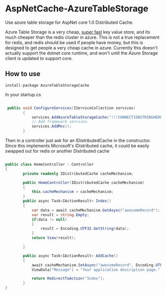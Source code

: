 # AspNetCache-AzureTableStorage
Use azure table storage for AspNet core 1.0 Distributed Cache.

Azure Table Storage is a very cheap, [super fast](https://www.troyhunt.com/working-with-154-million-records-on/) key value store, and its much cheaper than the redis cluster in azure. This is not a true replacement for redis, and redis should be used if people have money, but this is designed to get people a very cheap cache in azure. Currently this doesn't actually support the dotnet core runtime, and won't until the Azure Storage client is updated to support core.

## How to use

`install-package AzureTableStorageCache`

In your startup.cs


```csharp

 public void ConfigureServices(IServiceCollection services)
        {
            services.AddAzureTableStorageCache("!!!CONNECTIONSTRINGHERE!!!", "tablename", "partitionKey");
            // Add framework services.
            services.AddMvc();
        }


```

Then in a controller just ask for an IDistributedCache in the constructor. Since this implements Microsoft's IDistributed cache, it could be easily swapped out for redis or another Distributed cache

```csharp

public class HomeController : Controller 
{
        private readonly IDistributedCache cacheMechanism;

        public HomeController(IDistributedCache cacheMechanism)
        {
            this.cacheMechanism = cacheMechanism;
        }
        public async Task<IActionResult> Index()
        {
            var data = await cacheMechanism.GetAsync("awesomeRecord");
            var result = string.Empty;
            if(data != null)
            {
                result = Encoding.UTF32.GetString(data);
            }
            return View(result);

        }

        public async Task<IActionResult> AddCache()
        {
            await cacheMechanism.SetAsync("awesomeRecord", Encoding.UTF32.GetBytes("Im Awesome"));
            ViewData["Message"] = "Your application description page.";

            return RedirectToAction("Index");
        }
}

```